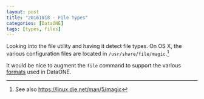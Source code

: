 ```yaml
---
layout: post
title: "20161018 - File Types"
categories: [DataONE]
tags: [types, files]
---
```


Looking into the file utility and having it detect file types. On OS X, the various configuration files are located in  `/usr/share/file/magic`.[^1]

It would be nice to augment the `file` command to support the various [formats](https://cn.dataone.org/cn/v2/formats) used in DataONE.

[^1]: See also <https://linux.die.net/man/5/magic>
